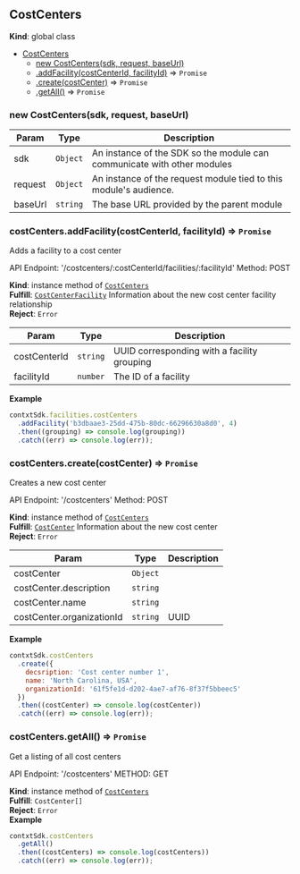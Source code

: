 <a name="CostCenters"></a>

## CostCenters

**Kind**: global class

* [CostCenters](#CostCenters)
  * [new CostCenters(sdk, request, baseUrl)](#new_CostCenters_new)
  * [.addFacility(costCenterId, facilityId)](#CostCenters+addFacility) ⇒ <code>Promise</code>
  * [.create(costCenter)](#CostCenters+create) ⇒ <code>Promise</code>
  * [.getAll()](#CostCenters+getAll) ⇒ <code>Promise</code>

<a name="new_CostCenters_new"></a>

### new CostCenters(sdk, request, baseUrl)

| Param   | Type                | Description                                                             |
| ------- | ------------------- | ----------------------------------------------------------------------- |
| sdk     | <code>Object</code> | An instance of the SDK so the module can communicate with other modules |
| request | <code>Object</code> | An instance of the request module tied to this module's audience.       |
| baseUrl | <code>string</code> | The base URL provided by the parent module                              |

<a name="CostCenters+addFacility"></a>

### costCenters.addFacility(costCenterId, facilityId) ⇒ <code>Promise</code>

Adds a facility to a cost center

API Endpoint: '/costcenters/:costCenterId/facilities/:facilityId'
Method: POST

**Kind**: instance method of [<code>CostCenters</code>](#CostCenters)  
**Fulfill**: [<code>CostCenterFacility</code>](./Typedefs.md#CostCenterFacility) Information about the new cost center facility relationship  
**Reject**: <code>Error</code>

| Param        | Type                | Description                                 |
| ------------ | ------------------- | ------------------------------------------- |
| costCenterId | <code>string</code> | UUID corresponding with a facility grouping |
| facilityId   | <code>number</code> | The ID of a facility                        |

**Example**

```js
contxtSdk.facilities.costCenters
  .addFacility('b3dbaae3-25dd-475b-80dc-66296630a8d0', 4)
  .then((grouping) => console.log(grouping))
  .catch((err) => console.log(err));
```

<a name="CostCenters+create"></a>

### costCenters.create(costCenter) ⇒ <code>Promise</code>

Creates a new cost center

API Endpoint: '/costcenters'
Method: POST

**Kind**: instance method of [<code>CostCenters</code>](#CostCenters)  
**Fulfill**: [<code>CostCenter</code>](./Typedefs.md#CostCenter) Information about the new cost center  
**Reject**: <code>Error</code>

| Param                     | Type                | Description |
| ------------------------- | ------------------- | ----------- |
| costCenter                | <code>Object</code> |             |
| costCenter.description    | <code>string</code> |             |
| costCenter.name           | <code>string</code> |             |
| costCenter.organizationId | <code>string</code> | UUID        |

**Example**

```js
contxtSdk.costCenters
  .create({
    decsription: 'Cost center number 1',
    name: 'North Carolina, USA',
    organizationId: '61f5fe1d-d202-4ae7-af76-8f37f5bbeec5'
  })
  .then((costCenter) => console.log(costCenter))
  .catch((err) => console.log(err));
```

<a name="CostCenters+getAll"></a>

### costCenters.getAll() ⇒ <code>Promise</code>

Get a listing of all cost centers

API Endpoint: '/costcenters'
METHOD: GET

**Kind**: instance method of [<code>CostCenters</code>](#CostCenters)  
**Fulfill**: <code>CostCenter[]</code>  
**Reject**: <code>Error</code>  
**Example**

```js
contxtSdk.costCenters
  .getAll()
  .then((costCenters) => console.log(costCenters))
  .catch((err) => console.log(err));
```
